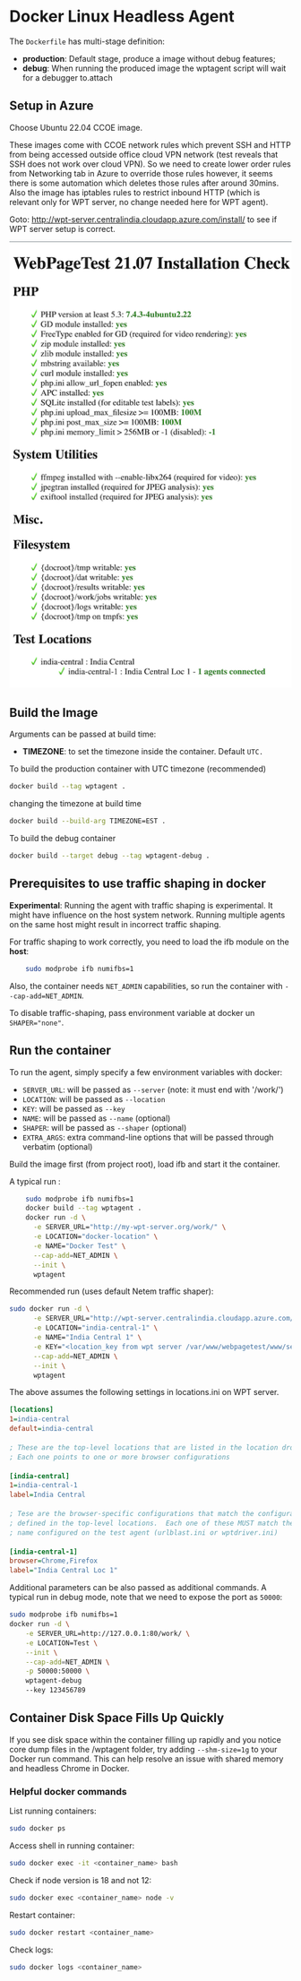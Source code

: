 # Docker Linux Headless Agent

The `Dockerfile` has multi-stage definition:
* **production**: Default stage, produce a image without debug features;
* **debug**: When running the produced image the wptagent script will wait for a debugger to.attach

## Setup in Azure

Choose Ubuntu 22.04 CCOE image.

These images come with CCOE network rules which prevent SSH and HTTP from being accessed outside office cloud VPN network (test reveals that SSH does not work over cloud VPN). So we need to create lower order rules from Networking tab in Azure to override those rules however, it seems there is some automation which deletes those rules after around 30mins. Also the image has iptables rules to restrict inbound HTTP (which is relevant only for WPT server, no change needed here for WPT agent).

Goto: http://wpt-server.centralindia.cloudapp.azure.com/install/ to see if WPT server setup is correct.

![Install check](Install%20Check.png)

## Build the Image

Arguments can be passed at build time:
* **TIMEZONE**: to set the timezone inside the container. Default `UTC.`

To build the production container with UTC timezone (recommended)
```bash
docker build --tag wptagent .
```

changing the timezone at build time
```bash
docker build --build-arg TIMEZONE=EST .
```

To build the debug container
```bash
docker build --target debug --tag wptagent-debug .
```

## Prerequisites to use traffic shaping in docker
**Experimental**: Running the agent with traffic shaping is experimental. It might
have influence on the host system network. Running multiple agents on the
same host might result in incorrect traffic shaping.

For traffic shaping to work correctly, you need to load the ifb module on the **host**:
```bash
    sudo modprobe ifb numifbs=1
```

Also, the container needs `NET_ADMIN` capabilities, so run the container with 
`--cap-add=NET_ADMIN`.

To disable traffic-shaping, pass environment variable at docker un `SHAPER="none"`.

## Run the container
To run the agent, simply specify a few environment variables with docker:

- `SERVER_URL`: will be passed as `--server` (note: it must end with '/work/')
- `LOCATION`: will be passed as `--location`
- `KEY`: will be passed as `--key`
- `NAME`: will be passed as `--name` (optional)
- `SHAPER`: will be passed as `--shaper` (optional)
- `EXTRA_ARGS`: extra command-line options that will be passed through verbatim (optional)

Build the image first (from project root), load ifb and start it the container.

A typical run :
```bash
    sudo modprobe ifb numifbs=1
    docker build --tag wptagent .
    docker run -d \
      -e SERVER_URL="http://my-wpt-server.org/work/" \
      -e LOCATION="docker-location" \
      -e NAME="Docker Test" \
      --cap-add=NET_ADMIN \
      --init \
      wptagent
```

Recommended run (uses default Netem traffic shaper):
```bash
sudo docker run -d \
      -e SERVER_URL="http://wpt-server.centralindia.cloudapp.azure.com/work/" \
      -e LOCATION="india-central-1" \
      -e NAME="India Central 1" \
      -e KEY="<location_key from wpt server /var/www/webpagetest/www/settings/settings.ini>"\
      --cap-add=NET_ADMIN \
      --init \
      wptagent
```

The above assumes the following settings in locations.ini on WPT server.
```ini
[locations]
1=india-central
default=india-central

; These are the top-level locations that are listed in the location dropdown
; Each one points to one or more browser configurations

[india-central]
1=india-central-1
label=India Central

; Tese are the browser-specific configurations that match the configurations
; defined in the top-level locations.  Each one of these MUST match the location
; name configured on the test agent (urlblast.ini or wptdriver.ini)

[india-central-1]
browser=Chrome,Firefox
label="India Central Loc 1"
```

Additional parameters can be also passed as additional commands. 
A typical run in debug mode, note that we need to expose the port as `50000`:
```bash
sudo modprobe ifb numifbs=1
docker run -d \
    -e SERVER_URL=http://127.0.0.1:80/work/ \
    -e LOCATION=Test \
    --init \
    --cap-add=NET_ADMIN \
    -p 50000:50000 \
    wptagent-debug
    --key 123456789
```

## Container Disk Space Fills Up Quickly

If you see disk space within the container filling up rapidly and you notice
core dump files in the /wptagent folder, try adding `--shm-size=1g` to your Docker run
command. This can help resolve an issue with shared memory and headless Chrome in Docker.

### Helpful docker commands

List running containers:
```bash
sudo docker ps
```

Access shell in running container:
```bash
sudo docker exec -it <container_name> bash
```

Check if node version is 18 and not 12:
```bash
sudo docker exec <container_name> node -v
```

Restart container:
```bash
sudo docker restart <container_name>
```

Check logs:
```bash
sudo docker logs <container_name>
```
